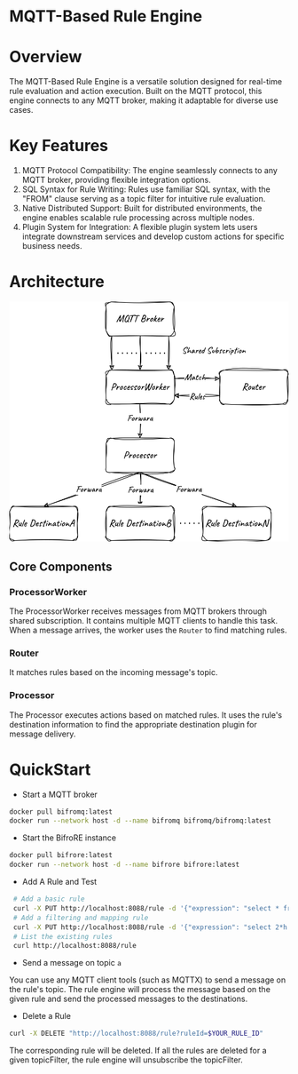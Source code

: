 # MQTT-Based Rule Engine

# Overview

The MQTT-Based Rule Engine is a versatile solution designed for real-time rule evaluation and action execution. Built on the MQTT protocol, this engine connects to any MQTT broker, making it adaptable for diverse use cases.

# Key Features

1. MQTT Protocol Compatibility: The engine seamlessly connects to any MQTT broker, providing flexible integration options.
2. SQL Syntax for Rule Writing: Rules use familiar SQL syntax, with the "FROM" clause serving as a topic filter for intuitive rule evaluation.
3. Native Distributed Support: Built for distributed environments, the engine enables scalable rule processing across multiple nodes.
4. Plugin System for Integration: A flexible plugin system lets users integrate downstream services and develop custom actions for specific business needs.

# Architecture

![rule-engine.svg](docs/figures/rule-engine.svg)

## Core Components

### ProcessorWorker

The ProcessorWorker receives messages from MQTT brokers through shared subscription. It contains multiple MQTT clients to handle this task. When a message arrives, the worker uses the `Router` to find matching rules.

### Router

It matches rules based on the incoming message's topic.

### Processor

The Processor executes actions based on matched rules. It uses the rule's destination information to find the appropriate destination plugin for message delivery.

# QuickStart

- Start a MQTT broker

```bash
docker pull bifromq:latest
docker run --network host -d --name bifromq bifromq/bifromq:latest
```

- Start the BifroRE instance

```bash
docker pull bifrore:latest
docker run --network host -d --name bifrore bifrore:latest
```

- Add A Rule and Test

```bash
 # Add a basic rule
 curl -X PUT http://localhost:8088/rule -d '{"expression": "select * from a", "destinations": ["DevOnly"]}'
 # Add a filtering and mapping rule
 curl -X PUT http://localhost:8088/rule -d '{"expression": "select 2*h as new_height, 2*w as new_width from \"a/b/c\" where temp > 25", "destinations": ["DevOnly"]}'
 # List the existing rules
 curl http://localhost:8088/rule
```

- Send a message on topic `a`

You can use any MQTT client tools (such as MQTTX) to send a message on the rule's topic. The rule engine will process 
the message based on the given rule and send the processed messages to the destinations.

- Delete a Rule
```bash
curl -X DELETE "http://localhost:8088/rule?ruleId=$YOUR_RULE_ID"
```
The corresponding rule will be deleted. If all the rules are deleted for a given topicFilter, the rule engine will 
unsubscribe the topicFilter.